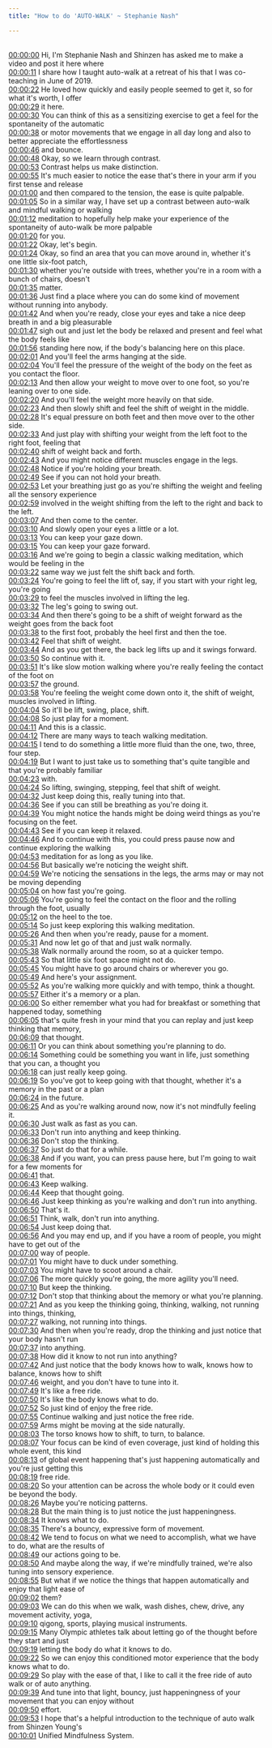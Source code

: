 ```yaml
---
title: "How to do 'AUTO-WALK' ~ Stephanie Nash"

---
```

<br>[00:00:00](https://www.youtube.com/watch?v=ABdQrLlqcS8&t=0)   Hi, I'm Stephanie Nash and Shinzen has asked me to make a video and post it here where 
<br>[00:00:11](https://www.youtube.com/watch?v=ABdQrLlqcS8&t=11)   I share how I taught auto-walk at a retreat of his that I was co-teaching in June of 2019. 
<br>[00:00:22](https://www.youtube.com/watch?v=ABdQrLlqcS8&t=22)   He loved how quickly and easily people seemed to get it, so for what it's worth, I offer 
<br>[00:00:29](https://www.youtube.com/watch?v=ABdQrLlqcS8&t=29)   it here. 
<br>[00:00:30](https://www.youtube.com/watch?v=ABdQrLlqcS8&t=30)   You can think of this as a sensitizing exercise to get a feel for the spontaneity of the automatic 
<br>[00:00:38](https://www.youtube.com/watch?v=ABdQrLlqcS8&t=38)   or motor movements that we engage in all day long and also to better appreciate the effortlessness 
<br>[00:00:46](https://www.youtube.com/watch?v=ABdQrLlqcS8&t=46)   and bounce. 
<br>[00:00:48](https://www.youtube.com/watch?v=ABdQrLlqcS8&t=48)   Okay, so we learn through contrast. 
<br>[00:00:53](https://www.youtube.com/watch?v=ABdQrLlqcS8&t=53)   Contrast helps us make distinction. 
<br>[00:00:55](https://www.youtube.com/watch?v=ABdQrLlqcS8&t=55)   It's much easier to notice the ease that's there in your arm if you first tense and release 
<br>[00:01:00](https://www.youtube.com/watch?v=ABdQrLlqcS8&t=60)   and then compared to the tension, the ease is quite palpable. 
<br>[00:01:05](https://www.youtube.com/watch?v=ABdQrLlqcS8&t=65)   So in a similar way, I have set up a contrast between auto-walk and mindful walking or walking 
<br>[00:01:12](https://www.youtube.com/watch?v=ABdQrLlqcS8&t=72)   meditation to hopefully help make your experience of the spontaneity of auto-walk be more palpable 
<br>[00:01:20](https://www.youtube.com/watch?v=ABdQrLlqcS8&t=80)   for you. 
<br>[00:01:22](https://www.youtube.com/watch?v=ABdQrLlqcS8&t=82)   Okay, let's begin. 
<br>[00:01:24](https://www.youtube.com/watch?v=ABdQrLlqcS8&t=84)   Okay, so find an area that you can move around in, whether it's one little six-foot patch, 
<br>[00:01:30](https://www.youtube.com/watch?v=ABdQrLlqcS8&t=90)   whether you're outside with trees, whether you're in a room with a bunch of chairs, doesn't 
<br>[00:01:35](https://www.youtube.com/watch?v=ABdQrLlqcS8&t=95)   matter. 
<br>[00:01:36](https://www.youtube.com/watch?v=ABdQrLlqcS8&t=96)   Just find a place where you can do some kind of movement without running into anybody. 
<br>[00:01:42](https://www.youtube.com/watch?v=ABdQrLlqcS8&t=102)   And when you're ready, close your eyes and take a nice deep breath in and a big pleasurable 
<br>[00:01:47](https://www.youtube.com/watch?v=ABdQrLlqcS8&t=107)   sigh out and just let the body be relaxed and present and feel what the body feels like 
<br>[00:01:56](https://www.youtube.com/watch?v=ABdQrLlqcS8&t=116)   standing here now, if the body's balancing here on this place. 
<br>[00:02:01](https://www.youtube.com/watch?v=ABdQrLlqcS8&t=121)   And you'll feel the arms hanging at the side. 
<br>[00:02:04](https://www.youtube.com/watch?v=ABdQrLlqcS8&t=124)   You'll feel the pressure of the weight of the body on the feet as you contact the floor. 
<br>[00:02:13](https://www.youtube.com/watch?v=ABdQrLlqcS8&t=133)   And then allow your weight to move over to one foot, so you're leaning over to one side. 
<br>[00:02:20](https://www.youtube.com/watch?v=ABdQrLlqcS8&t=140)   And you'll feel the weight more heavily on that side. 
<br>[00:02:23](https://www.youtube.com/watch?v=ABdQrLlqcS8&t=143)   And then slowly shift and feel the shift of weight in the middle. 
<br>[00:02:28](https://www.youtube.com/watch?v=ABdQrLlqcS8&t=148)   It's equal pressure on both feet and then move over to the other side. 
<br>[00:02:33](https://www.youtube.com/watch?v=ABdQrLlqcS8&t=153)   And just play with shifting your weight from the left foot to the right foot, feeling that 
<br>[00:02:40](https://www.youtube.com/watch?v=ABdQrLlqcS8&t=160)   shift of weight back and forth. 
<br>[00:02:43](https://www.youtube.com/watch?v=ABdQrLlqcS8&t=163)   And you might notice different muscles engage in the legs. 
<br>[00:02:48](https://www.youtube.com/watch?v=ABdQrLlqcS8&t=168)   Notice if you're holding your breath. 
<br>[00:02:49](https://www.youtube.com/watch?v=ABdQrLlqcS8&t=169)   See if you can not hold your breath. 
<br>[00:02:53](https://www.youtube.com/watch?v=ABdQrLlqcS8&t=173)   Let your breathing just go as you're shifting the weight and feeling all the sensory experience 
<br>[00:02:59](https://www.youtube.com/watch?v=ABdQrLlqcS8&t=179)   involved in the weight shifting from the left to the right and back to the left. 
<br>[00:03:07](https://www.youtube.com/watch?v=ABdQrLlqcS8&t=187)   And then come to the center. 
<br>[00:03:10](https://www.youtube.com/watch?v=ABdQrLlqcS8&t=190)   And slowly open your eyes a little or a lot. 
<br>[00:03:13](https://www.youtube.com/watch?v=ABdQrLlqcS8&t=193)   You can keep your gaze down. 
<br>[00:03:15](https://www.youtube.com/watch?v=ABdQrLlqcS8&t=195)   You can keep your gaze forward. 
<br>[00:03:16](https://www.youtube.com/watch?v=ABdQrLlqcS8&t=196)   And we're going to begin a classic walking meditation, which would be feeling in the 
<br>[00:03:22](https://www.youtube.com/watch?v=ABdQrLlqcS8&t=202)   same way we just felt the shift back and forth. 
<br>[00:03:24](https://www.youtube.com/watch?v=ABdQrLlqcS8&t=204)   You're going to feel the lift of, say, if you start with your right leg, you're going 
<br>[00:03:29](https://www.youtube.com/watch?v=ABdQrLlqcS8&t=209)   to feel the muscles involved in lifting the leg. 
<br>[00:03:32](https://www.youtube.com/watch?v=ABdQrLlqcS8&t=212)   The leg's going to swing out. 
<br>[00:03:34](https://www.youtube.com/watch?v=ABdQrLlqcS8&t=214)   And then there's going to be a shift of weight forward as the weight goes from the back foot 
<br>[00:03:38](https://www.youtube.com/watch?v=ABdQrLlqcS8&t=218)   to the first foot, probably the heel first and then the toe. 
<br>[00:03:42](https://www.youtube.com/watch?v=ABdQrLlqcS8&t=222)   Feel that shift of weight. 
<br>[00:03:44](https://www.youtube.com/watch?v=ABdQrLlqcS8&t=224)   And as you get there, the back leg lifts up and it swings forward. 
<br>[00:03:50](https://www.youtube.com/watch?v=ABdQrLlqcS8&t=230)   So continue with it. 
<br>[00:03:51](https://www.youtube.com/watch?v=ABdQrLlqcS8&t=231)   It's like slow motion walking where you're really feeling the contact of the foot on 
<br>[00:03:57](https://www.youtube.com/watch?v=ABdQrLlqcS8&t=237)   the ground. 
<br>[00:03:58](https://www.youtube.com/watch?v=ABdQrLlqcS8&t=238)   You're feeling the weight come down onto it, the shift of weight, muscles involved in lifting. 
<br>[00:04:04](https://www.youtube.com/watch?v=ABdQrLlqcS8&t=244)   So it'll be lift, swing, place, shift. 
<br>[00:04:08](https://www.youtube.com/watch?v=ABdQrLlqcS8&t=248)   So just play for a moment. 
<br>[00:04:11](https://www.youtube.com/watch?v=ABdQrLlqcS8&t=251)   And this is a classic. 
<br>[00:04:12](https://www.youtube.com/watch?v=ABdQrLlqcS8&t=252)   There are many ways to teach walking meditation. 
<br>[00:04:15](https://www.youtube.com/watch?v=ABdQrLlqcS8&t=255)   I tend to do something a little more fluid than the one, two, three, four step. 
<br>[00:04:19](https://www.youtube.com/watch?v=ABdQrLlqcS8&t=259)   But I want to just take us to something that's quite tangible and that you're probably familiar 
<br>[00:04:23](https://www.youtube.com/watch?v=ABdQrLlqcS8&t=263)   with. 
<br>[00:04:24](https://www.youtube.com/watch?v=ABdQrLlqcS8&t=264)   So lifting, swinging, stepping, feel that shift of weight. 
<br>[00:04:32](https://www.youtube.com/watch?v=ABdQrLlqcS8&t=272)   Just keep doing this, really tuning into that. 
<br>[00:04:36](https://www.youtube.com/watch?v=ABdQrLlqcS8&t=276)   See if you can still be breathing as you're doing it. 
<br>[00:04:39](https://www.youtube.com/watch?v=ABdQrLlqcS8&t=279)   You might notice the hands might be doing weird things as you're focusing on the feet. 
<br>[00:04:43](https://www.youtube.com/watch?v=ABdQrLlqcS8&t=283)   See if you can keep it relaxed. 
<br>[00:04:46](https://www.youtube.com/watch?v=ABdQrLlqcS8&t=286)   And to continue with this, you could press pause now and continue exploring the walking 
<br>[00:04:53](https://www.youtube.com/watch?v=ABdQrLlqcS8&t=293)   meditation for as long as you like. 
<br>[00:04:56](https://www.youtube.com/watch?v=ABdQrLlqcS8&t=296)   But basically we're noticing the weight shift. 
<br>[00:04:59](https://www.youtube.com/watch?v=ABdQrLlqcS8&t=299)   We're noticing the sensations in the legs, the arms may or may not be moving depending 
<br>[00:05:04](https://www.youtube.com/watch?v=ABdQrLlqcS8&t=304)   on how fast you're going. 
<br>[00:05:06](https://www.youtube.com/watch?v=ABdQrLlqcS8&t=306)   You're going to feel the contact on the floor and the rolling through the foot, usually 
<br>[00:05:12](https://www.youtube.com/watch?v=ABdQrLlqcS8&t=312)   on the heel to the toe. 
<br>[00:05:14](https://www.youtube.com/watch?v=ABdQrLlqcS8&t=314)   So just keep exploring this walking meditation. 
<br>[00:05:26](https://www.youtube.com/watch?v=ABdQrLlqcS8&t=326)   And then when you're ready, pause for a moment. 
<br>[00:05:31](https://www.youtube.com/watch?v=ABdQrLlqcS8&t=331)   And now let go of that and just walk normally. 
<br>[00:05:38](https://www.youtube.com/watch?v=ABdQrLlqcS8&t=338)   Walk normally around the room, so at a quicker tempo. 
<br>[00:05:43](https://www.youtube.com/watch?v=ABdQrLlqcS8&t=343)   So that little six foot space might not do. 
<br>[00:05:45](https://www.youtube.com/watch?v=ABdQrLlqcS8&t=345)   You might have to go around chairs or wherever you go. 
<br>[00:05:49](https://www.youtube.com/watch?v=ABdQrLlqcS8&t=349)   And here's your assignment. 
<br>[00:05:52](https://www.youtube.com/watch?v=ABdQrLlqcS8&t=352)   As you're walking more quickly and with tempo, think a thought. 
<br>[00:05:57](https://www.youtube.com/watch?v=ABdQrLlqcS8&t=357)   Either it's a memory or a plan. 
<br>[00:06:00](https://www.youtube.com/watch?v=ABdQrLlqcS8&t=360)   So either remember what you had for breakfast or something that happened today, something 
<br>[00:06:05](https://www.youtube.com/watch?v=ABdQrLlqcS8&t=365)   that's quite fresh in your mind that you can replay and just keep thinking that memory, 
<br>[00:06:09](https://www.youtube.com/watch?v=ABdQrLlqcS8&t=369)   that thought. 
<br>[00:06:11](https://www.youtube.com/watch?v=ABdQrLlqcS8&t=371)   Or you can think about something you're planning to do. 
<br>[00:06:14](https://www.youtube.com/watch?v=ABdQrLlqcS8&t=374)   Something could be something you want in life, just something that you can, a thought you 
<br>[00:06:18](https://www.youtube.com/watch?v=ABdQrLlqcS8&t=378)   can just really keep going. 
<br>[00:06:19](https://www.youtube.com/watch?v=ABdQrLlqcS8&t=379)   So you've got to keep going with that thought, whether it's a memory in the past or a plan 
<br>[00:06:24](https://www.youtube.com/watch?v=ABdQrLlqcS8&t=384)   in the future. 
<br>[00:06:25](https://www.youtube.com/watch?v=ABdQrLlqcS8&t=385)   And as you're walking around now, now it's not mindfully feeling it. 
<br>[00:06:30](https://www.youtube.com/watch?v=ABdQrLlqcS8&t=390)   Just walk as fast as you can. 
<br>[00:06:33](https://www.youtube.com/watch?v=ABdQrLlqcS8&t=393)   Don't run into anything and keep thinking. 
<br>[00:06:36](https://www.youtube.com/watch?v=ABdQrLlqcS8&t=396)   Don't stop the thinking. 
<br>[00:06:37](https://www.youtube.com/watch?v=ABdQrLlqcS8&t=397)   So just do that for a while. 
<br>[00:06:38](https://www.youtube.com/watch?v=ABdQrLlqcS8&t=398)   And if you want, you can press pause here, but I'm going to wait for a few moments for 
<br>[00:06:41](https://www.youtube.com/watch?v=ABdQrLlqcS8&t=401)   that. 
<br>[00:06:43](https://www.youtube.com/watch?v=ABdQrLlqcS8&t=403)   Keep walking. 
<br>[00:06:44](https://www.youtube.com/watch?v=ABdQrLlqcS8&t=404)   Keep that thought going. 
<br>[00:06:46](https://www.youtube.com/watch?v=ABdQrLlqcS8&t=406)   Just keep thinking as you're walking and don't run into anything. 
<br>[00:06:50](https://www.youtube.com/watch?v=ABdQrLlqcS8&t=410)   That's it. 
<br>[00:06:51](https://www.youtube.com/watch?v=ABdQrLlqcS8&t=411)   Think, walk, don't run into anything. 
<br>[00:06:54](https://www.youtube.com/watch?v=ABdQrLlqcS8&t=414)   Just keep doing that. 
<br>[00:06:56](https://www.youtube.com/watch?v=ABdQrLlqcS8&t=416)   And you may end up, and if you have a room of people, you might have to get out of the 
<br>[00:07:00](https://www.youtube.com/watch?v=ABdQrLlqcS8&t=420)   way of people. 
<br>[00:07:01](https://www.youtube.com/watch?v=ABdQrLlqcS8&t=421)   You might have to duck under something. 
<br>[00:07:03](https://www.youtube.com/watch?v=ABdQrLlqcS8&t=423)   You might have to scoot around a chair. 
<br>[00:07:06](https://www.youtube.com/watch?v=ABdQrLlqcS8&t=426)   The more quickly you're going, the more agility you'll need. 
<br>[00:07:10](https://www.youtube.com/watch?v=ABdQrLlqcS8&t=430)   But keep the thinking. 
<br>[00:07:12](https://www.youtube.com/watch?v=ABdQrLlqcS8&t=432)   Don't stop that thinking about the memory or what you're planning. 
<br>[00:07:21](https://www.youtube.com/watch?v=ABdQrLlqcS8&t=441)   And as you keep the thinking going, thinking, walking, not running into things, thinking, 
<br>[00:07:27](https://www.youtube.com/watch?v=ABdQrLlqcS8&t=447)   walking, not running into things. 
<br>[00:07:30](https://www.youtube.com/watch?v=ABdQrLlqcS8&t=450)   And then when you're ready, drop the thinking and just notice that your body hasn't run 
<br>[00:07:37](https://www.youtube.com/watch?v=ABdQrLlqcS8&t=457)   into anything. 
<br>[00:07:38](https://www.youtube.com/watch?v=ABdQrLlqcS8&t=458)   How did it know to not run into anything? 
<br>[00:07:42](https://www.youtube.com/watch?v=ABdQrLlqcS8&t=462)   And just notice that the body knows how to walk, knows how to balance, knows how to shift 
<br>[00:07:46](https://www.youtube.com/watch?v=ABdQrLlqcS8&t=466)   weight, and you don't have to tune into it. 
<br>[00:07:49](https://www.youtube.com/watch?v=ABdQrLlqcS8&t=469)   It's like a free ride. 
<br>[00:07:50](https://www.youtube.com/watch?v=ABdQrLlqcS8&t=470)   It's like the body knows what to do. 
<br>[00:07:52](https://www.youtube.com/watch?v=ABdQrLlqcS8&t=472)   So just kind of enjoy the free ride. 
<br>[00:07:55](https://www.youtube.com/watch?v=ABdQrLlqcS8&t=475)   Continue walking and just notice the free ride. 
<br>[00:07:59](https://www.youtube.com/watch?v=ABdQrLlqcS8&t=479)   Arms might be moving at the side naturally. 
<br>[00:08:03](https://www.youtube.com/watch?v=ABdQrLlqcS8&t=483)   The torso knows how to shift, to turn, to balance. 
<br>[00:08:07](https://www.youtube.com/watch?v=ABdQrLlqcS8&t=487)   Your focus can be kind of even coverage, just kind of holding this whole event, this kind 
<br>[00:08:13](https://www.youtube.com/watch?v=ABdQrLlqcS8&t=493)   of global event happening that's just happening automatically and you're just getting this 
<br>[00:08:19](https://www.youtube.com/watch?v=ABdQrLlqcS8&t=499)   free ride. 
<br>[00:08:20](https://www.youtube.com/watch?v=ABdQrLlqcS8&t=500)   So your attention can be across the whole body or it could even be beyond the body. 
<br>[00:08:26](https://www.youtube.com/watch?v=ABdQrLlqcS8&t=506)   Maybe you're noticing patterns. 
<br>[00:08:28](https://www.youtube.com/watch?v=ABdQrLlqcS8&t=508)   But the main thing is to just notice the just happeningness. 
<br>[00:08:34](https://www.youtube.com/watch?v=ABdQrLlqcS8&t=514)   It knows what to do. 
<br>[00:08:35](https://www.youtube.com/watch?v=ABdQrLlqcS8&t=515)   There's a bouncy, expressive form of movement. 
<br>[00:08:42](https://www.youtube.com/watch?v=ABdQrLlqcS8&t=522)   We tend to focus on what we need to accomplish, what we have to do, what are the results of 
<br>[00:08:49](https://www.youtube.com/watch?v=ABdQrLlqcS8&t=529)   our actions going to be. 
<br>[00:08:50](https://www.youtube.com/watch?v=ABdQrLlqcS8&t=530)   And maybe along the way, if we're mindfully trained, we're also tuning into sensory experience. 
<br>[00:08:55](https://www.youtube.com/watch?v=ABdQrLlqcS8&t=535)   But what if we notice the things that happen automatically and enjoy that light ease of 
<br>[00:09:02](https://www.youtube.com/watch?v=ABdQrLlqcS8&t=542)   them? 
<br>[00:09:03](https://www.youtube.com/watch?v=ABdQrLlqcS8&t=543)   We can do this when we walk, wash dishes, chew, drive, any movement activity, yoga, 
<br>[00:09:10](https://www.youtube.com/watch?v=ABdQrLlqcS8&t=550)   qigong, sports, playing musical instruments. 
<br>[00:09:15](https://www.youtube.com/watch?v=ABdQrLlqcS8&t=555)   Many Olympic athletes talk about letting go of the thought before they start and just 
<br>[00:09:19](https://www.youtube.com/watch?v=ABdQrLlqcS8&t=559)   letting the body do what it knows to do. 
<br>[00:09:22](https://www.youtube.com/watch?v=ABdQrLlqcS8&t=562)   So we can enjoy this conditioned motor experience that the body knows what to do. 
<br>[00:09:29](https://www.youtube.com/watch?v=ABdQrLlqcS8&t=569)   So play with the ease of that, I like to call it the free ride of auto walk or of auto anything. 
<br>[00:09:39](https://www.youtube.com/watch?v=ABdQrLlqcS8&t=579)   And tune into that light, bouncy, just happeningness of your movement that you can enjoy without 
<br>[00:09:50](https://www.youtube.com/watch?v=ABdQrLlqcS8&t=590)   effort. 
<br>[00:09:53](https://www.youtube.com/watch?v=ABdQrLlqcS8&t=593)   I hope that's a helpful introduction to the technique of auto walk from Shinzen Young's 
<br>[00:10:01](https://www.youtube.com/watch?v=ABdQrLlqcS8&t=601)   Unified Mindfulness System. 
<br>